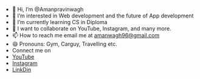 - 👋 Hi, I’m @Amanpravinwagh
- 👀 I’m interested in Web development and the future of App development
- 🌱 I’m currently learning CS in Diploma
- 💞️ I want to collaborate on YouTube, Instagram, and many more.
- 📫 How to reach me email me at amanwagh96@gmail.com
- 😄 Pronouns: Gym, Carguy, Travelling etc.
- Connect me on 
- [YouTube](https://www.youtube.com/channel/UCXm1fC-ptOOVv_V9f13lwnA)
- [Instagram](https://www.instagram.com/aman__wagh?utm_source=qr&igsh=amZueDNsYjdwZndl)
- [LinkDin](https://www.linkedin.com/in/aman-wagh-b897732b8)

<!---
Amanpravinwagh/Amanpravinwagh is a ✨ special ✨ repository because its `README.md` (this file) appears on your GitHub profile.
You can click the Preview link to take a look at your changes.
--->
